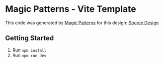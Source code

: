 # Magic Patterns - Vite Template

This code was generated by [Magic Patterns](https://magicpatterns.com) for this design: [Source Design](https://magicpatterns.com/c/d8iwwnvyhnxzueewrruj65)

## Getting Started

1. Run `npm install`
2. Run `npm run dev`

